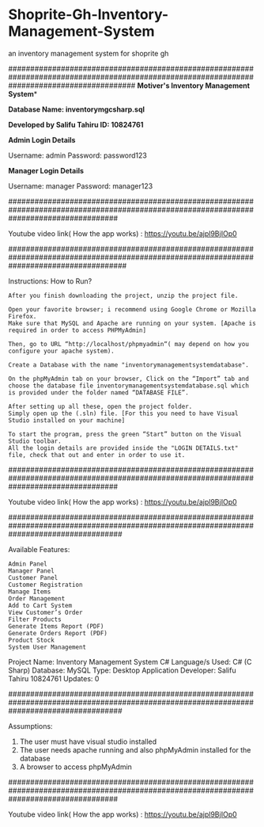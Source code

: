 # Shoprite-Gh-Inventory-Management-System
an inventory  management system for shoprite gh

#############################################################################################################################################
**Motiver's Inventory Management System***

**Database Name: inventorymgcsharp.sql**

**Developed by Salifu Tahiru ID: 10824761**


**Admin Login Details**

Username: admin
Password: password123

**Manager Login Details**

Username: manager
Password: manager123

#########################################################################################################################################

Youtube video link( How the app works) : https://youtu.be/ajpl9BjIOp0

###########################################################################################################################################

Instructions: How to Run?

    After you finish downloading the project, unzip the project file.

    Open your favorite browser; i recommend using Google Chrome or Mozilla Firefox.
    Make sure that MySQL and Apache are running on your system. [Apache is required in order to access PHPMyAdmin]

    Then, go to URL “http://localhost/phpmyadmin“( may depend on how you configure your apache system).

    Create a Database with the name "inventorymanagementsystemdatabase".

    On the phpMyAdmin tab on your browser, Click on the “Import” tab and choose the database file inventorymanagementsystemdatabase.sql which is provided under the folder named “DATABASE FILE”.
    
    After setting up all these, open the project folder.
    Simply open up the (.sln) file. [For this you need to have Visual Studio installed on your machine]

    To start the program, press the green “Start” button on the Visual Studio toolbar.
    All the login details are provided inside the "LOGIN DETAILS.txt" file, check that out and enter in order to use it.
    
 #########################################################################################################################################

Youtube video link( How the app works) :
https://youtu.be/ajpl9BjIOp0


##########################################################################################################################################

Available Features:

    Admin Panel
    Manager Panel
    Customer Panel
    Customer Registration
    Manage Items
    Order Management
    Add to Cart System
    View Customer’s Order
    Filter Products
    Generate Items Report (PDF)
    Generate Orders Report (PDF)
    Product Stock
    System User Management

Project Name:	Inventory Management System C#
Language/s Used:	C# (C Sharp)
Database:	MySQL
Type:	Desktop Application
Developer:	Salifu Tahiru 10824761
Updates:	0

##########################################################################################################################################

Assumptions:
1. The user must have visual studio installed
2. The user needs apache running and also phpMyAdmin installed for the database
3. A browser to access phpMyAdmin


#########################################################################################################################################

Youtube video link( How the app works) :
https://youtu.be/ajpl9BjIOp0

